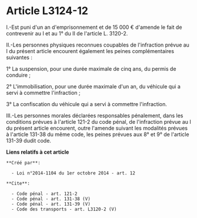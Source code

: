 # Article L3124-12

I.-Est puni d'un an d'emprisonnement et de 15 000 € d'amende le fait de contrevenir au I et au 1° du II de l'article L.
3120-2. 

II.-Les personnes physiques reconnues coupables de l'infraction prévue au I du présent article encourent également les peines
complémentaires suivantes : 

1° La suspension, pour une durée maximale de cinq ans, du permis de conduire ; 

2° L'immobilisation, pour une durée maximale d'un an, du véhicule qui a servi à commettre l'infraction ; 

3° La confiscation du véhicule qui a servi à commettre l'infraction. 

III.-Les personnes morales déclarées responsables pénalement, dans les conditions prévues à l'article 121-2 du code pénal, de
l'infraction prévue au I du présent article encourent, outre l'amende suivant les modalités prévues à l'article 131-38 du
même code, les peines prévues aux 8° et 9° de l'article 131-39 dudit code.

**Liens relatifs à cet article**

	**Créé par**:

	  - Loi n°2014-1104 du 1er octobre 2014 - art. 12

	**Cite**:

	  - Code pénal - art. 121-2
	  - Code pénal - art. 131-38 (V)
	  - Code pénal - art. 131-39 (V)
	  - Code des transports - art. L3120-2 (V)
